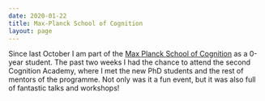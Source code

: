 ```yaml
---
date: 2020-01-22
title: Max-Planck School of Cognition
layout: page
---
```

Since last October I am part of the [Max Planck School of Cognition](https://www.maxplanckschools.de/en/cognition) as a 0-year student. The past two weeks I had the chance to attend the second Cognition Academy, where I met the new PhD students and the rest of mentors of the programme. Not only was it a fun event, but it was also full of fantastic talks and workshops!
